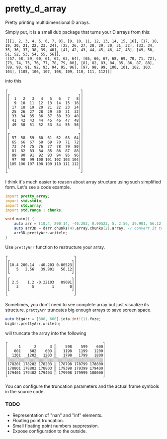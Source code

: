 # pretty_d_array
Pretty printing multidimensional D arrays.

Simply put, it is a small dub package that turns your D arrays from this:

```
[[[1, 2, 3, 4, 5, 6, 7, 8], [9, 10, 11, 12, 13, 14, 15, 16], [17, 18, 19, 20, 21, 22, 23, 24], [25, 26, 27, 28, 29, 30, 31, 32], [33, 34, 35, 36, 37, 38, 39, 40], [41, 42, 43, 44, 45, 46, 47, 48], [49, 50, 51, 52, 53, 54, 55, 56]],
[[57, 58, 59, 60, 61, 62, 63, 64], [65, 66, 67, 68, 69, 70, 71, 72], [73, 74, 75, 76, 77, 78, 79, 80], [81, 82, 83, 84, 85, 86, 87, 88], [89, 90, 91, 92, 93, 94, 95, 96], [97, 98, 99, 100, 101, 102, 103, 104], [105, 106, 107, 108, 109, 110, 111, 112]]]
```

into this

```
┌                                 ┐
│┌                               ┐│
││  1   2   3   4   5   6   7   8││
││  9  10  11  12  13  14  15  16││
││ 17  18  19  20  21  22  23  24││
││ 25  26  27  28  29  30  31  32││
││ 33  34  35  36  37  38  39  40││
││ 41  42  43  44  45  46  47  48││
││ 49  50  51  52  53  54  55  56││
│└                               ┘│
│┌                               ┐│
││ 57  58  59  60  61  62  63  64││
││ 65  66  67  68  69  70  71  72││
││ 73  74  75  76  77  78  79  80││
││ 81  82  83  84  85  86  87  88││
││ 89  90  91  92  93  94  95  96││
││ 97  98  99 100 101 102 103 104││
││105 106 107 108 109 110 111 112││
│└                               ┘│
└                                 ┘
```

I think it's much easier to reason about array structure using such simplified form.
Let's see a code example.

```d
import pretty_array;
import std.stdio;
import std.array;
import std.range : chunks;

void main() {
    auto arr = [10.4, 200.14, -40.203, 0.00523, 5, 2.56, 39.901, 56.12, 2.5, 1.2, -0.22103, 89091, 3, 5, 1, 0];
    auto arr3D = darr.chunks(4).array.chunks(2).array; // convert it to [2 x 2 x 4] array
    arr3D.prettyArr.writeln;
}
```

Use `prettyArr` function to restructure your array.

```
┌                              ┐
│┌                            ┐│
││10.4 200.14  -40.203 0.00523││
││   5   2.56   39.901   56.12││
│└                            ┘│
│┌                            ┐│
││ 2.5    1.2 -0.22103   89091││
││   3      5        1       0││
│└                            ┘│
└                              ┘
```

Sometimes, you don't need to see complete array but just visualize its structure.
`prettyArr` truncates big enough arrays to save screen space.

```d
auto bigArr = [300, 600].iota.int!(1).fuze;
bigArr.prettyArr.writeln;
```

will truncate the array into the following

```
┌                                           ┐
│     1      2      3 ░    598    599    600│
│   601    602    603 ░   1198   1199   1200│
│  1201   1202   1203 ░   1798   1799   1800│
│░░░░░░░░░░░░░░░░░░░░░░░░░░░░░░░░░░░░░░░░░░░│
│178201 178202 178203 ░ 178798 178799 178800│
│178801 178802 178803 ░ 179398 179399 179400│
│179401 179402 179403 ░ 179998 179999 180000│
└                                           ┘
```

You can configure the truncation parameters and the actual frame symbols in the source code.

### TODO
* Representation of "nan" and "inf" elements.
* Floating point truncation.
* Small floating point numbers suppression.
* Expose configuration to the outside.